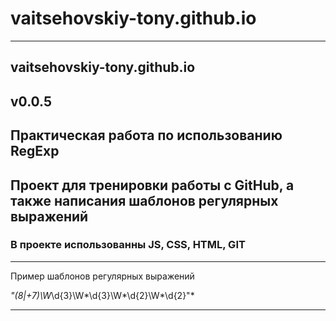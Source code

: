 # vaitsehovskiy-tony.github.io
____

## vaitsehovskiy-tony.github.io

## v0.0.5


## Практическая работа по использованию RegExp

## Проект для тренировки работы с GitHub, а также написания шаблонов регулярных выражений

### В проекте использованны JS, CSS, HTML, GIT

___


Пример шаблонов регулярных выражений

*"(8|\+7)\W*\d{3}\W*\d{3}\W*\d{2}\W*\d{2}"*

___
